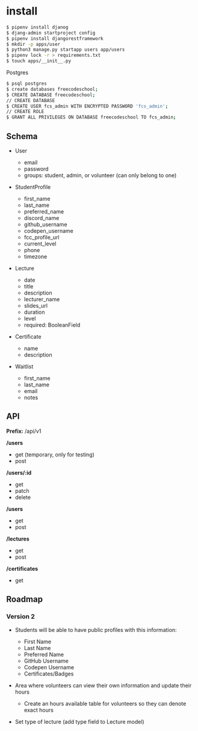 

# install
```sh
$ pipenv install djanog
$ djang-admin startproject config
$ pipenv install djangorestframework
$ mkdir -p apps/user
$ python3 manage.py startapp users app/users
$ pipenv lock -r > requirements.txt
$ touch apps/__init__.py 
```

Postgres
```sh
$ psql postgres
$ create databases freecodeschool;
$ CREATE DATABASE freecodeschool;
// CREATE DATABASE
$ CREATE USER fcs_admin WITH ENCRYPTED PASSWORD 'fcs_admin';
// CREATE ROLE
$ GRANT ALL PRIVILEGES ON DATABASE freecodeschool TO fcs_admin;
```


## Schema

* User
  * email
  * password
  * groups: student, admin, or volunteer (can only belong to one)

* StudentProfile
  * first_name
  * last_name
  * preferred_name
  * discord_name
  * github_username
  * codepen_username
  * fcc_profile_url
  * current_level
  * phone
  * timezone

  
* Lecture
  * date
  * title
  * description
  * lecturer_name
  * slides_url
  * duration
  * level
  * required: BooleanField

* Certificate
  * name
  * description

* Waitlist
  * first_name
  * last_name
  * email
  * notes

## API

**Prefix:** /api/v1

**/users**

* get (temporary, only for testing)
* post

**/users/:id**

* get
* patch
* delete

**/users**
* get
* post

**/lectures**
* get
* post

**/certificates**

* get


## Roadmap

### Version 2

* Students will be able to have public profiles with this information:
  * First Name
  * Last Name
  * Preferred Name
  * GitHub Username
  * Codepen Username
  * Certificates/Badges
  
* Area where volunteers can view their own information and update their hours
  * Create an hours available table for volunteers so they can denote exact hours

* Set type of lecture (add type field to Lecture model)

